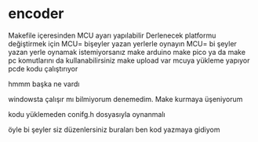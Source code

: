 # encoder

Makefile içeresinden MCU ayarı yapılabilir
Derlenecek platformu değiştirmek için MCU= bişeyler yazan yerlerle oynayın 
MCU= bi şeyler yazan yerle oynamak istemiyorsanız make arduino make pico ya da make pc komutlarını da kullanabilirsiniz
make upload var mcuya yükleme yapıyor pcde kodu çalıştırıyor

hmmm başka ne vardı

windowsta çalışır mı bilmiyorum denemedim. Make kurmaya üşeniyorum

kodu yüklemeden conifg.h dosyasıyla oynanmalı

öyle bi şeyler siz düzenlersiniz buraları ben kod yazmaya gidiyom

